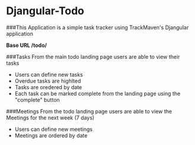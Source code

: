 Djangular-Todo
=================

###This Application is a simple task tracker using TrackMaven's Djangular application

**Base URL /todo/**

###Tasks
From the main todo landing page users are able to view their tasks
 * Users can define new tasks
 * Overdue tasks are highlted
 * Tasks are oredered by date
 * Each task can be marked complete from the landing page using the "complete" button

###Meetings
From the todo landing page users are able to view the Meetings for the next week (7 days)
 * Users can define new meetings
 * Meetings are ordered by date

